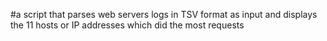 #a script that parses web servers logs in TSV format as input and displays the 11 hosts or IP addresses which did the most requests
